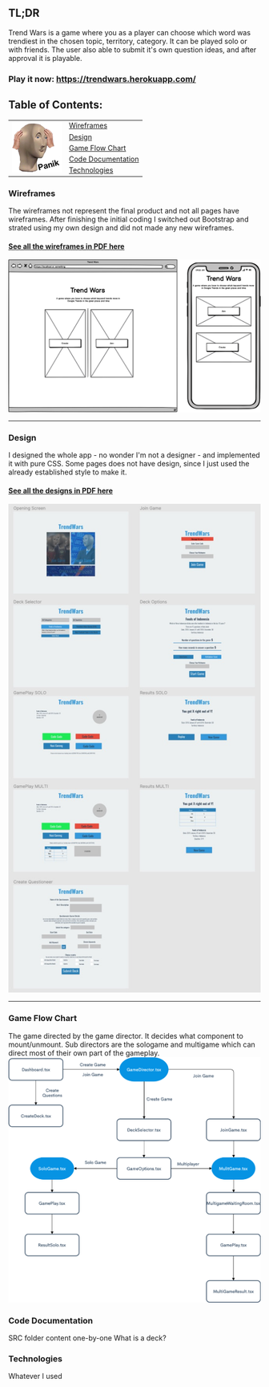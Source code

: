 
## TL;DR
Trend Wars is a game where you as a player can choose which word was trendiest in the chosen topic, territory, category. It can be played solo or with friends. The user also able to submit it's own question ideas, and after approval it is playable.

### Play it now: <https://trendwars.herokuapp.com/>

## Table of Contents:
<table>
<tr>
  <td rowspan="5"><img src="/public/images/heads/1.png"></td>
  <td><a href=#wireframes>Wireframes</a></td>
  
</tr>
<tr>
  <td><a href=#design>Design</a></td>
</tr>
  <tr>
  <td><a href=#game-flow-chart>Game Flow Chart</a></td>
</tr>
  <tr>
  <td><a href=#code-documentation>Code Documentation</a></td>
</tr>
  <tr>
  <td><a href=#technologies>Technologies</a></td>
</tr>
</table>


### Wireframes
The wireframes not represent the final product and not all pages have wireframes. After finishing the initial coding I switched out Bootstrap and strated using my own design and did not made any new wireframes.
#### [See all the wireframes in PDF here](.github/initial-wireframes.pdf)

![Dashboard Wireframe](.github/dashboard.png "Dashboard wireframe")

---
### Design
I designed the whole app - no wonder I'm not a designer - and implemented it with pure CSS. Some pages does not have design, since I just used the already established style to make it. 
#### [See all the designs in PDF here](.github/twdesign.pdf)

![Design](.github/design.jpg "Design")

---

### Game Flow Chart
The game directed by the game director. It decides what component to mount/unmount. Sub directors are the sologame and multigame which can direct most of their own part of the gameplay. 
![Game Flow Chart](.github/gameflowchart.png "Game Flow Chart")

### Code Documentation
SRC folder content one-by-one 
What is a deck?

### Technologies
Whatever I used 

